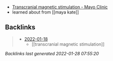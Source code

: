 - [Transcranial magnetic stimulation - Mayo Clinic](https://www.mayoclinic.org/tests-procedures/transcranial-magnetic-stimulation/about/pac-20384625
)
- learned about from [[maya kate]]

## Backlinks

> - [2022-01-18](2022-01-18.md)
>   - [[transcranial magnetic stimulation]]

_Backlinks last generated 2022-01-28 07:55:20_
